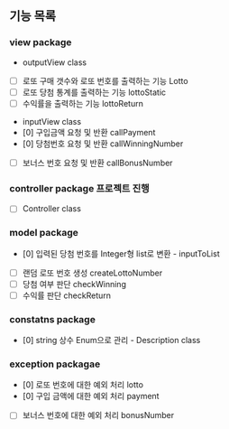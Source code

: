 ## 기능 목록

### view package
- outputView class
- [ ] 로또 구매 갯수와 로또 번호를 출력하는 기능 Lotto
- [ ] 로또 당첨 통계를 출력하는 기능 lottoStatic
- [ ] 수익률을 출력하는 기능 lottoReturn

- inputView class
- [0] 구입금액 요청 및 반환 callPayment
- [0] 당첨번호 요청 및 반환 callWinningNumber
- [ ] 보너스 번호 요청 및 반환 callBonusNumber

### controller package 프로젝트 진행
- [ ] Controller class 

### model package
- [0] 입력된 당첨 번호를 Integer형 list로 변환 - inputToList
- [ ] 랜덤 로또 번호 생성 createLottoNumber
- [ ] 당첨 여부 판단 checkWinning
- [ ] 수익률 판단 checkReturn

### constatns package
- [0] string 상수 Enum으로 관리 - Description class

### exception packagae
- [0] 로또 번호에 대한 예외 처리 lotto
- [0] 구입 금액에 대한 예외 처리 payment
- [ ] 보너스 번호에 대한 예외 처리 bonusNumber
